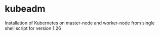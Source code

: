 # kubeadm
Installation of Kubernetes on master-node and worker-node from single shell script for version 1.26
